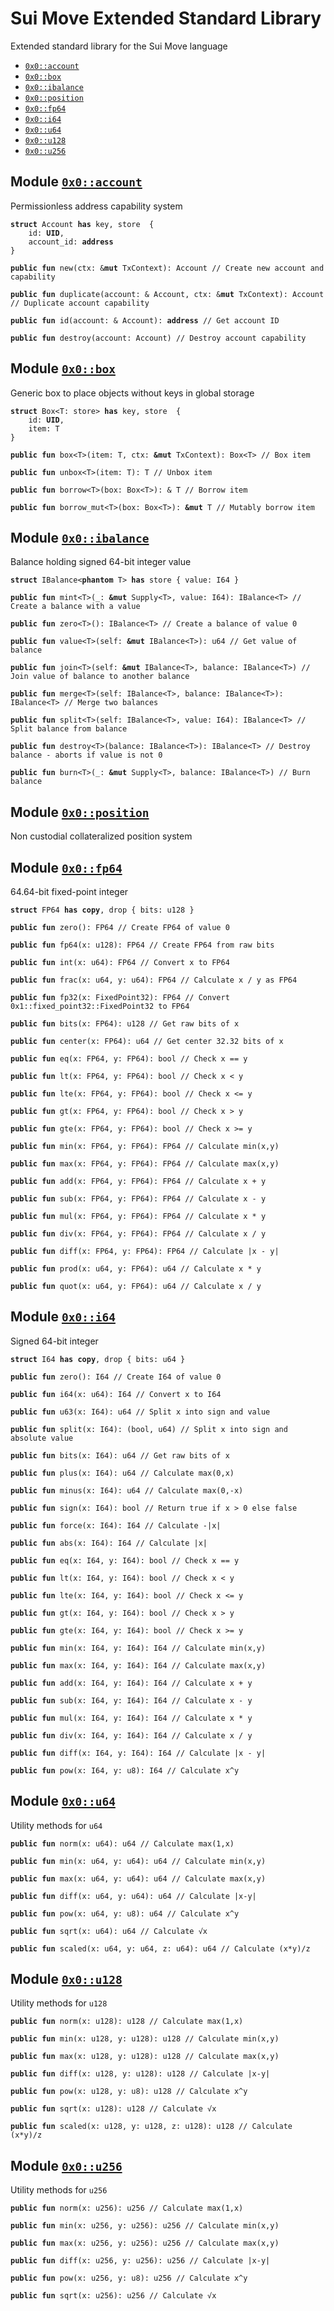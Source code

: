# Sui Move Extended Standard Library

Extended standard library for the Sui Move language
* [`0x0::account`](#module-0x0account)
* [`0x0::box`](#module-0x0box)
* [`0x0::ibalance`](#module-0x0ibalance)
* [`0x0::position`](#module-0x0position)
* [`0x0::fp64`](#module-0x0fp64)
* [`0x0::i64`](#module-0x0i64)
* [`0x0::u64`](#module-0x0u64)
* [`0x0::u128`](#module-0x0u128)
* [`0x0::u256`](#module-0x0u256)

## Module [`0x0::account`](/stl/sources/account.move "Account")
Permissionless address capability system
<pre><code><b>struct</b> Account <b>has</b> key, store  {
	id: <b>UID</b>,
	account_id: <b>address</b>
}</code></pre>
<pre>
<code><b>public</b> <b>fun</b> new(ctx: &<b>mut</b> TxContext): Account // Create new account and capability</code></pre>
<pre>
<code><b>public</b> <b>fun</b> duplicate(account: & Account, ctx: &<b>mut</b> TxContext): Account // Duplicate account capability</code></pre>
<pre>
<code><b>public</b> <b>fun</b> id(account: & Account): <b>address</b> // Get account ID</code></pre>
<pre>
<code><b>public</b> <b>fun</b> destroy(account: Account) // Destroy account capability</code></pre>
## Module [`0x0::box`](/stl/sources/box.move "Box")
Generic box to place objects without keys in global storage
<pre><code><b>struct</b> Box&ltT: store&gt <b>has</b> key, store  {
	id: <b>UID</b>,
	item: T
}</code></pre>
<pre>
<code><b>public</b> <b>fun</b> box&ltT&gt(item: T, ctx: <b>&mut</b> TxContext): Box&ltT&gt // Box item</code></pre>
<pre>
<code><b>public</b> <b>fun</b> unbox&ltT&gt(item: T): T // Unbox item</code></pre>
<pre>
<code><b>public</b> <b>fun</b> borrow&ltT&gt(box: Box&ltT&gt): & T // Borrow item</code></pre>
<pre>
<code><b>public</b> <b>fun</b> borrow_mut&ltT&gt(box: Box&ltT&gt): <b>&mut</b> T // Mutably borrow item</code></pre>
## Module [`0x0::ibalance`](/stl/sources/ibalance.move "IBalance")
Balance holding signed 64-bit integer value
<pre><code><b>struct</b> IBalance&lt<b>phantom</b> T&gt <b>has</b> store { value: I64 }</code></pre>
<pre><code><b>public</b> <b>fun</b> mint&ltT&gt(_: <b>&mut</b> Supply&ltT&gt, value: I64): IBalance&ltT&gt // Create a balance with a value</code></pre>
<pre><code><b>public</b> <b>fun</b> zero&ltT&gt(): IBalance&ltT&gt // Create a balance of value 0</code></pre>
<pre><code><b>public</b> <b>fun</b> value&ltT&gt(self: <b>&mut</b> IBalance&ltT&gt): u64 // Get value of balance</code></pre>
<pre><code><b>public</b> <b>fun</b> join&ltT&gt(self: <b>&mut</b> IBalance&ltT&gt, balance: IBalance&ltT&gt) // Join value of balance to another balance</code></pre>
<pre><code><b>public</b> <b>fun</b> merge&ltT&gt(self: IBalance&ltT&gt, balance: IBalance&ltT&gt): IBalance&ltT&gt // Merge two balances</code></pre>
<pre><code><b>public</b> <b>fun</b> split&ltT&gt(self: IBalance&ltT&gt, value: I64): IBalance&ltT&gt // Split balance from balance</code></pre>
<pre><code><b>public</b> <b>fun</b> destroy&ltT&gt(balance: IBalance&ltT&gt): IBalance&ltT&gt // Destroy balance - aborts if value is not 0</code></pre>
<pre><code><b>public</b> <b>fun</b> burn&ltT&gt(_: <b>&mut</b> Supply&ltT&gt, balance: IBalance&ltT&gt) // Burn balance</code></pre>
## Module [`0x0::position`](/stl/sources/position.move "Position") 
Non custodial collateralized position system
## Module [`0x0::fp64`](/stl/sources/fp64.move "fp64")
64.64-bit fixed-point integer
<pre><code><b>struct</b> FP64 <b>has</b> <b>copy</b>, drop { bits: u128 }</code></pre>
<pre>
<code><b>public</b> <b>fun</b> zero(): FP64 // Create FP64 of value 0</code></pre>
<pre>
<code><b>public</b> <b>fun</b> fp64(x: u128): FP64 // Create FP64 from raw bits</code></pre>
<pre>
<code><b>public</b> <b>fun</b> int(x: u64): FP64 // Convert x to FP64</code></pre>
<pre>
<code><b>public</b> <b>fun</b> frac(x: u64, y: u64): FP64 // Calculate x / y as FP64</code></pre>
<pre>
<code><b>public</b> <b>fun</b> fp32(x: FixedPoint32): FP64 // Convert 0x1::fixed_point32::FixedPoint32 to FP64</code></pre>
<pre>
<code><b>public</b> <b>fun</b> bits(x: FP64): u128 // Get raw bits of x</code></pre>
<pre>
<code><b>public</b> <b>fun</b> center(x: FP64): u64 // Get center 32.32 bits of x</code></pre>
<pre>
<code><b>public</b> <b>fun</b> eq(x: FP64, y: FP64): bool // Check x == y</code></pre>
<pre>
<code><b>public</b> <b>fun</b> lt(x: FP64, y: FP64): bool // Check x < y</code></pre>
<pre>
<code><b>public</b> <b>fun</b> lte(x: FP64, y: FP64): bool // Check x <= y</code></pre>
<pre>
<code><b>public</b> <b>fun</b> gt(x: FP64, y: FP64): bool // Check x > y</code></pre>
<pre>
<code><b>public</b> <b>fun</b> gte(x: FP64, y: FP64): bool // Check x >= y</code></pre>
<pre>
<code><b>public</b> <b>fun</b> min(x: FP64, y: FP64): FP64 // Calculate min(x,y)</code></pre>
<pre>
<code><b>public</b> <b>fun</b> max(x: FP64, y: FP64): FP64 // Calculate max(x,y)</code></pre>
<pre>
<code><b>public</b> <b>fun</b> add(x: FP64, y: FP64): FP64 // Calculate x + y</code></pre>
<pre>
<code><b>public</b> <b>fun</b> sub(x: FP64, y: FP64): FP64 // Calculate x - y</code></pre>
<pre>
<code><b>public</b> <b>fun</b> mul(x: FP64, y: FP64): FP64 // Calculate x * y</code></pre>
<pre>
<code><b>public</b> <b>fun</b> div(x: FP64, y: FP64): FP64 // Calculate x / y</code></pre>
<pre>
<code><b>public</b> <b>fun</b> diff(x: FP64, y: FP64): FP64 // Calculate |x - y|</code></pre>
<pre>
<code><b>public</b> <b>fun</b> prod(x: u64, y: FP64): u64 // Calculate x * y</code></pre>
<pre>
<code><b>public</b> <b>fun</b> quot(x: u64, y: FP64): u64 // Calculate x / y</code></pre>
## Module [`0x0::i64`](/stl/sources/i64.move "i64")
Signed 64-bit integer
<pre><code><b>struct</b> I64 <b>has</b> <b>copy</b>, drop { bits: u64 }</code></pre>
<pre>
<code><b>public</b> <b>fun</b> zero(): I64 // Create I64 of value 0</code></pre>
<pre>
<code><b>public</b> <b>fun</b> i64(x: u64): I64 // Convert x to I64</code></pre>
<pre>
<code><b>public</b> <b>fun</b> u63(x: I64): u64 // Split x into sign and value</code></pre>
<pre>
<code><b>public</b> <b>fun</b> split(x: I64): (bool, u64) // Split x into sign and absolute value</code></pre>
<pre>
<code><b>public</b> <b>fun</b> bits(x: I64): u64 // Get raw bits of x</code></pre>
<pre>
<code><b>public</b> <b>fun</b> plus(x: I64): u64 // Calculate max(0,x)</code></pre>
<pre>
<code><b>public</b> <b>fun</b> minus(x: I64): u64 // Calculate max(0,-x)</code></pre>
<pre>
<code><b>public</b> <b>fun</b> sign(x: I64): bool // Return true if x > 0 else false</code></pre>
<pre>
<code><b>public</b> <b>fun</b> force(x: I64): I64 // Calculate -|x|</code></pre>
<pre>
<code><b>public</b> <b>fun</b> abs(x: I64): I64 // Calculate |x|</code></pre>
<pre>
<code><b>public</b> <b>fun</b> eq(x: I64, y: I64): bool // Check x == y</code></pre>
<pre>
<code><b>public</b> <b>fun</b> lt(x: I64, y: I64): bool // Check x < y</code></pre>
<pre>
<code><b>public</b> <b>fun</b> lte(x: I64, y: I64): bool // Check x <= y</code></pre>
<pre>
<code><b>public</b> <b>fun</b> gt(x: I64, y: I64): bool // Check x > y</code></pre>
<pre>
<code><b>public</b> <b>fun</b> gte(x: I64, y: I64): bool // Check x >= y</code></pre>
<pre>
<code><b>public</b> <b>fun</b> min(x: I64, y: I64): I64 // Calculate min(x,y)</code></pre>
<pre>
<code><b>public</b> <b>fun</b> max(x: I64, y: I64): I64 // Calculate max(x,y)</code></pre>
<pre>
<code><b>public</b> <b>fun</b> add(x: I64, y: I64): I64 // Calculate x + y</code></pre>
<pre>
<code><b>public</b> <b>fun</b> sub(x: I64, y: I64): I64 // Calculate x - y</code></pre>
<pre>
<code><b>public</b> <b>fun</b> mul(x: I64, y: I64): I64 // Calculate x * y</code></pre>
<pre>
<code><b>public</b> <b>fun</b> div(x: I64, y: I64): I64 // Calculate x / y</code></pre>
<pre>
<code><b>public</b> <b>fun</b> diff(x: I64, y: I64): I64 // Calculate |x - y|</code></pre>
<pre>
<code><b>public</b> <b>fun</b> pow(x: I64, y: u8): I64 // Calculate x^y</code></pre>
## Module [`0x0::u64`](/stl/sources/u64.move "u64")
Utility methods for `u64`
<pre>
<code><b>public</b> <b>fun</b> norm(x: u64): u64 // Calculate max(1,x)</code></pre>
<pre>
<code><b>public</b> <b>fun</b> min(x: u64, y: u64): u64 // Calculate min(x,y)</code></pre>
<pre>
<code><b>public</b> <b>fun</b> max(x: u64, y: u64): u64 // Calculate max(x,y)</code></pre>
<pre>
<code><b>public</b> <b>fun</b> diff(x: u64, y: u64): u64 // Calculate |x-y|</code></pre>
<pre>
<code><b>public</b> <b>fun</b> pow(x: u64, y: u8): u64 // Calculate x^y</code></pre>
<pre>
<code><b>public</b> <b>fun</b> sqrt(x: u64): u64 // Calculate √x</code></pre>
<pre>
<code><b>public</b> <b>fun</b> scaled(x: u64, y: u64, z: u64): u64 // Calculate (x*y)/z</code></pre>
## Module [`0x0::u128`](/stl/sources/u128.move "u128")
Utility methods for `u128`

<pre>
<code><b>public</b> <b>fun</b> norm(x: u128): u128 // Calculate max(1,x)</code></pre>
<pre>
<code><b>public</b> <b>fun</b> min(x: u128, y: u128): u128 // Calculate min(x,y)</code></pre>
<pre>
<code><b>public</b> <b>fun</b> max(x: u128, y: u128): u128 // Calculate max(x,y)</code></pre>
<pre>
<code><b>public</b> <b>fun</b> diff(x: u128, y: u128): u128 // Calculate |x-y|</code></pre>
<pre>
<code><b>public</b> <b>fun</b> pow(x: u128, y: u8): u128 // Calculate x^y</code></pre>
<pre>
<code><b>public</b> <b>fun</b> sqrt(x: u128): u128 // Calculate √x</code></pre>
<pre>
<code><b>public</b> <b>fun</b> scaled(x: u128, y: u128, z: u128): u128 // Calculate (x*y)/z</code></pre>
## Module [`0x0::u256`](/stl/sources/u256.move "u256")
Utility methods for `u256`

<pre>
<code><b>public</b> <b>fun</b> norm(x: u256): u256 // Calculate max(1,x)</code></pre>
<pre>
<code><b>public</b> <b>fun</b> min(x: u256, y: u256): u256 // Calculate min(x,y)</code></pre>
<pre>
<code><b>public</b> <b>fun</b> max(x: u256, y: u256): u256 // Calculate max(x,y)</code></pre>
<pre>
<code><b>public</b> <b>fun</b> diff(x: u256, y: u256): u256 // Calculate |x-y|</code></pre>
<pre>
<code><b>public</b> <b>fun</b> pow(x: u256, y: u8): u256 // Calculate x^y</code></pre>
<pre>
<code><b>public</b> <b>fun</b> sqrt(x: u256): u256 // Calculate √x</code></pre>
<pre>
